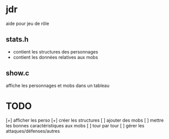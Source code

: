 # jdr
aide pour jeu de rôle

## stats.h
* contient les structures des personnages
* contient les données relatives aux mobs

## show.c
affiche les personnages et mobs dans un tableau

# TODO
[+] afficher les perso
[+] créer les structures
[ ] ajouter des mobs
[ ] mettre les bonnes caractéristiques aux mobs
[ ] tour par tour
[ ] gérer les attaques/défenses/autres